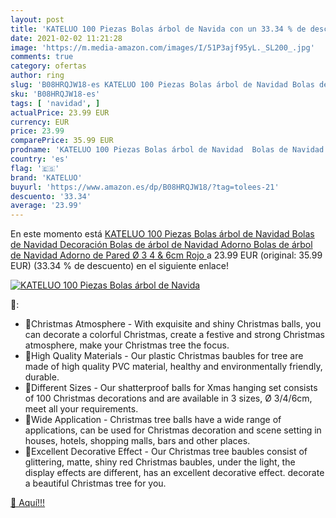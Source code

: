 ```yaml
---
layout: post
title: 'KATELUO 100 Piezas Bolas árbol de Navida con un 33.34 % de descuento'
date: 2021-02-02 11:21:28
image: 'https://m.media-amazon.com/images/I/51P3ajf95yL._SL200_.jpg'
comments: true
category: ofertas
author: ring
slug: 'B08HRQJW18-es KATELUO 100 Piezas Bolas árbol de Navidad Bolas de Navidad...'
sku: 'B08HRQJW18-es'
tags: [ 'navidad', ]
actualPrice: 23.99 EUR
currency: EUR
price: 23.99
comparePrice: 35.99 EUR
prodname: 'KATELUO 100 Piezas Bolas árbol de Navidad  Bolas de Navidad Decoración  Bolas de árbol de Navidad Adorno  Bolas de árbol de Navidad Adorno de Pared  Ø 3  4 & 6cm  Rojo '
country: 'es'
flag: '🇪🇸'
brand: 'KATELUO'
buyurl: 'https://www.amazon.es/dp/B08HRQJW18/?tag=tolees-21'
descuento: '33.34'
average: '23.99'
---
```


En este momento está [KATELUO 100 Piezas Bolas árbol de Navidad  Bolas de Navidad Decoración  Bolas de árbol de Navidad Adorno  Bolas de árbol de Navidad Adorno de Pared  Ø 3  4 & 6cm  Rojo ](https://www.amazon.es/dp/B08HRQJW18/?tag=tolees-21) a 23.99 EUR (original: 35.99 EUR) (33.34 %  de descuento) en el siguiente enlace!

[![KATELUO 100 Piezas Bolas árbol de Navida](https://m.media-amazon.com/images/I/51P3ajf95yL._SL200_.jpg)](https://www.amazon.es/dp/B08HRQJW18/?tag=tolees-21)

🔎:

- 💝Christmas Atmosphere - With exquisite and shiny Christmas balls, you can decorate a colorful Christmas, create a festive and strong Christmas atmosphere, make your Christmas tree the focus.
- 💝High Quality Materials - Our plastic Christmas baubles for tree are made of high quality PVC material, healthy and environmentally friendly, durable.
- 💝Different Sizes - Our shatterproof balls for Xmas hanging set consists of 100 Christmas decorations and are available in 3 sizes, Ø 3/4/6cm, meet all your requirements.
- 💝Wide Application - Christmas tree balls have a wide range of applications, can be used for Christmas decoration and scene setting in houses, hotels, shopping malls, bars and other places.
- 💝Excellent Decorative Effect - Our Christmas tree baubles consist of glittering, matte, shiny red Christmas baubles, under the light, the display effects are different, has an excellent decorative effect. decorate a beautiful Christmas tree for you.

[🛒 Aquí!!!](https://www.amazon.es/dp/B08HRQJW18/?tag=tolees-21)
